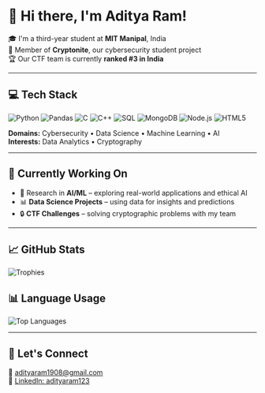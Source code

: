 # 👋 Hi there, I'm Aditya Ram!

🎓 I'm a third-year student at **MIT Manipal**, India  
🔐 Member of **Cryptonite**, our cybersecurity student project  
🏆 Our CTF team is currently **ranked #3 in India**

---

## 💻 Tech Stack

![Python](https://img.shields.io/badge/Python-3776AB?style=for-the-badge&logo=python&logoColor=white)
![Pandas](https://img.shields.io/badge/Pandas-150458?style=for-the-badge&logo=pandas&logoColor=white)
![C](https://img.shields.io/badge/C-00599C?style=for-the-badge&logo=c&logoColor=white)
![C++](https://img.shields.io/badge/C++-00599C?style=for-the-badge&logo=cplusplus&logoColor=white)
![SQL](https://img.shields.io/badge/SQL-4479A1?style=for-the-badge&logo=postgresql&logoColor=white)
![MongoDB](https://img.shields.io/badge/MongoDB-4EA94B?style=for-the-badge&logo=mongodb&logoColor=white)
![Node.js](https://img.shields.io/badge/Node.js-339933?style=for-the-badge&logo=nodedotjs&logoColor=white)
![HTML5](https://img.shields.io/badge/HTML5-E34F26?style=for-the-badge&logo=html5&logoColor=white)

**Domains:** Cybersecurity • Data Science • Machine Learning • AI  
**Interests:** Data Analytics • Cryptography

---

## 🔬 Currently Working On

- 🧠 Research in **AI/ML** – exploring real-world applications and ethical AI  
- 📊 **Data Science Projects** – using data for insights and predictions  
- 🔒 **CTF Challenges** – solving cryptographic problems with my team

---

## 📈 GitHub Stats


![Trophies](https://github-profile-trophy.vercel.app/?username=Snapskillz123&theme=tokyonight&row=1)

## 📊 Language Usage

![Top Languages](https://github-readme-stats.vercel.app/api/top-langs/?username=Snapskillz123&layout=compact&theme=radical)


---

## 🚀 Let's Connect

📧 [adityaram1908@gmail.com](mailto:adityaram1908@gmail.com)  
💼 [LinkedIn: adityaram123](https://www.linkedin.com/in/adityaram123/)
